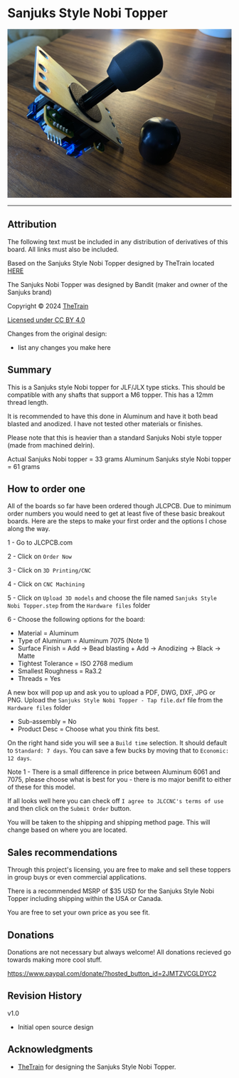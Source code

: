 # Sanjuks Style Nobi Topper
![Sanjuks Style Nobi Topper](Assets/Sanjuks_Style_Nobi_Topper.JPG)

---

## Attribution

The following text must be included in any distribution of derivatives of this board. All links must also be included.

Based on the Sanjuks Style Nobi Topper designed by TheTrain located [HERE](https://github.com/OpenStickCommunity/Hardware/tree/main/Miscellaneous/Sanjuks%20Style%20Nobi%20Topper)

The Sanjuks Nobi Topper was designed by Bandit (maker and owner of the Sanjuks brand)

Copyright © 2024 [TheTrain](https://github.com/TheTrainGoes)

[Licensed under CC BY 4.0](https://creativecommons.org/licenses/by/4.0/)

Changes from the original design:
  - list any changes you make here


## Summary

This is a Sanjuks style Nobi topper for JLF/JLX type sticks.  This should be compatible with any shafts that support a M6 topper.  This has a 12mm thread length.

It is recommended to have this done in Aluminum and have it both bead blasted and anodized.  I have not tested other materials or finishes.

Please note that this is heavier than a standard Sanjuks Nobi style topper (made from machined delrin).

Actual Sanjuks Nobi topper = 33 grams
Aluminum Sanjuks style Nobi topper = 61 grams


## How to order one

All of the boards so far have been ordered though JLCPCB.  Due to minimum order numbers you would need to get at least five of these basic breakout boards.  Here are the steps to make your first order and the options I chose along the way.

1 - Go to JLCPCB.com<br/>

2 - Click on `Order Now`<br/>

3 - Click on `3D Printing/CNC`<br/>

4 - Click on `CNC Machining`<br/>

5 - Click on `Upload 3D models` and choose the file named `Sanjuks Style Nobi Topper.step` from the `Hardware files` folder<br/>

6 - Choose the following options for the board:<br/>
- Material = Aluminum<br/>
- Type of Aluminum = Aluminum 7075 (Note 1)<br/>
- Surface Finish = Add -> Bead blasting + Add -> Anodizing -> Black -> Matte<br/>
- Tightest Tolerance = ISO 2768 medium<br/>
- Smallest Roughness = Ra3.2<br/>
- Threads = Yes<br/>

A new box will pop up and ask you to upload a PDF, DWG, DXF, JPG or PNG.  Upload the `Sanjuks Style Nobi Topper - Tap file.dxf` file from the `Hardware files` folder<br/>

- Sub-assembly = No<br/>
- Product Desc = Choose what you think fits best.<br/>

On the right hand side you will see a `Build time` selection.  It should default to `Standard: 7 days`.  You can save a few bucks by moving that to `Economic: 12 days`.<br/>

Note 1 - There is a small difference in price between Aluminum 6061 and 7075, please choose what is best for you - there is mo major benifit to either of these for this model.

If all looks well here you can check off `I agree to JLCCNC's terms of use` and then click on the `Submit Order` button.

You will be taken to the shipping and shipping method page.  This will change based on where you are located.


## Sales recommendations

Through this project's licensing, you are free to make and sell these toppers in group buys or even commercial applications.  

There is a recommended MSRP of $35 USD for the Sanjuks Style Nobi Topper including shipping within the USA or Canada.

You are free to set your own price as you see fit. 


## Donations

Donations are not necessary but always welcome!  All donations recieved go towards making more cool stuff.

https://www.paypal.com/donate/?hosted_button_id=2JMTZVCGLDYC2

## Revision History

v1.0
- Initial open source design

## Acknowledgments

- [TheTrain](https://github.com/TheTrainGoes) for designing the Sanjuks Style Nobi Topper.

